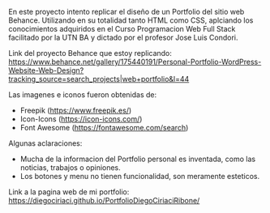 En este proyecto intento replicar el diseño de un Portfolio del sitio web Behance. Utilizando en su totalidad tanto HTML como CSS, aplciando los conocimientos adquiridos en el Curso Programacion Web Full Stack facilitado por la UTN BA y dictado por el profesor Jose Luis Condori.

Link del proyecto Behance que estoy replicando: https://www.behance.net/gallery/175440191/Personal-Portfolio-WordPress-Website-Web-Design?tracking_source=search_projects|web+portfolio&l=44

Las imagenes e iconos fueron obtenidas de:
- Freepik (https://www.freepik.es/)
- Icon-Icons (https://icon-icons.com/)
- Font Awesome (https://fontawesome.com/search)

Algunas aclaraciones:
- Mucha de la informacion del Portfolio personal es inventada, como las noticias, trabajos o opiniones.
- Los botones y menu no tienen funcionalidad, son meramente esteticos.

Link a la pagina web de mi portfolio: https://diegociriaci.github.io/PortfolioDiegoCiriaciRibone/

